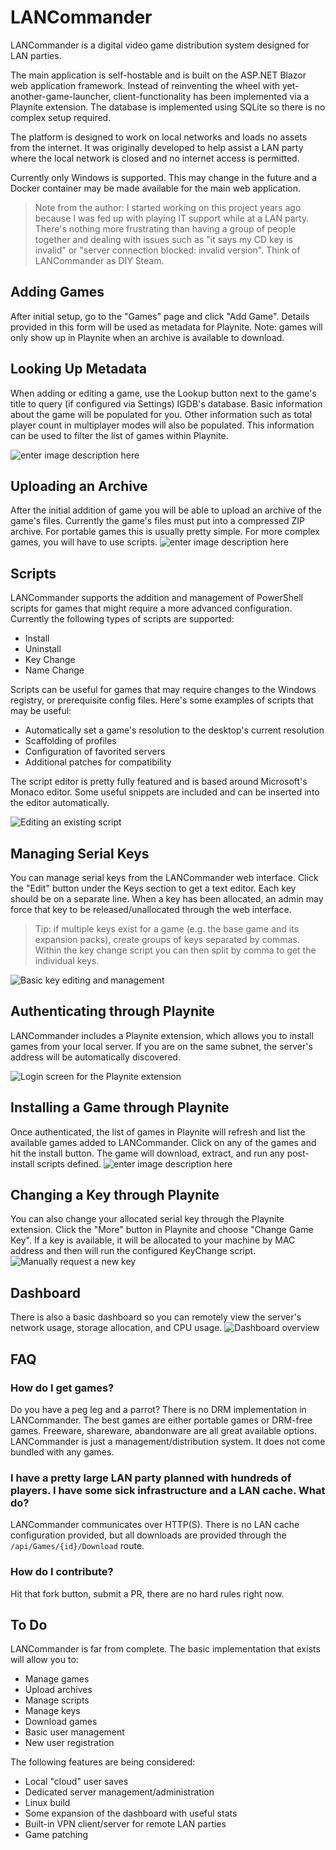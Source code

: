 
# LANCommander
LANCommander is a digital video game distribution system designed for LAN parties. 

The main application is self-hostable and is built on the ASP.NET Blazor web application framework. Instead of reinventing the wheel with yet-another-game-launcher, client-functionality has been implemented via a Playnite extension. The database is implemented using SQLite so there is no complex setup required.

The platform is designed to work on local networks and loads no assets from the internet. It was originally developed to help assist a LAN party where the local network is closed and no internet access is permitted.

Currently only Windows is supported. This may change in the future and a Docker container may be made available for the main web application.

> Note from the author: I started working on this project years ago because I was fed up with playing IT support while at a LAN party. There's nothing more frustrating than having a group of people together and dealing with issues such as "it says my CD key is invalid" or "server connection blocked: invalid version". Think of LANCommander as DIY Steam.

## Adding Games
After initial setup, go to the "Games" page and click "Add Game". Details provided in this form will be used as metadata for Playnite. Note: games will only show up in Playnite when an archive is available to download.

## Looking Up Metadata
When adding or editing a game, use the Lookup button next to the game's title to query (if configured via Settings) IGDB's database. Basic information about the game will be populated for you. Other information such as total player count in multiplayer modes will also be populated. This information can be used to filter the list of games within Playnite.

![enter image description here](Docs/AddGame.gif)

## Uploading an Archive
After the initial addition of game you will be able to upload an archive of the game's files. Currently the game's files must put into a compressed ZIP archive. For portable games this is usually pretty simple. For more complex games, you will have to use scripts.
![enter image description here](Docs/ArchiveUploading.gif)

## Scripts
LANCommander supports the addition and management of PowerShell scripts for games that might require a more advanced configuration. Currently the following types of scripts are supported:
 - Install
 - Uninstall
 - Key Change
 - Name Change

Scripts can be useful for games that may require changes to the Windows registry, or prerequisite config files. Here's some examples of scripts that may be useful:

 - Automatically set a game's resolution to the desktop's current resolution
 - Scaffolding of profiles
 - Configuration of favorited servers
 - Additional patches for compatibility

The script editor is pretty fully featured and is based around Microsoft's Monaco editor. Some useful snippets are included and can be inserted into the editor automatically.

![Editing an existing script](Docs/EditingScript.gif)

## Managing Serial Keys
 You can manage serial keys from the LANCommander web interface. Click the "Edit" button under the Keys section to get a text editor. Each key should be on a separate line. When a key has been allocated, an admin may force that key to be released/unallocated through the web interface.

> Tip: if multiple keys exist for a game (e.g. the base game and its
> expansion packs), create groups of keys separated by commas. Within
> the key change script you can then split by comma to get the
> individual keys.

![Basic key editing and management](Docs/KeyManagement.gif)
 
## Authenticating through Playnite
LANCommander includes a Playnite extension, which allows you to install games from your local server. If you are on the same subnet, the server's address will be automatically discovered.

![Login screen for the Playnite extension](Docs/PlayniteAuthentication.png)

## Installing a Game through Playnite
Once authenticated, the list of games in Playnite will refresh and list the available games added to LANCommander. Click on any of the games and hit the install button. The game will download, extract, and run any post-install scripts defined.
![enter image description here](Docs/InstallingGames.gif)

## Changing a Key through Playnite
You can also change your allocated serial key through the Playnite extension. Click the "More" button in Playnite and choose "Change Game Key". If a key is available, it will be allocated to your machine by MAC address and then will run the configured KeyChange script.
![Manually request a new key](Docs/ChangeKey.png)

## Dashboard
There is also a basic dashboard so you can remotely view the server's network usage, storage allocation, and CPU usage.
![Dashboard overview](Docs/Dashboard.gif)

## FAQ
### How do I get games?
Do you have a peg leg and a parrot? There is no DRM implementation in LANCommander. The best games are either portable games or DRM-free games. Freeware, shareware, abandonware are all great available options. LANCommander is just a management/distribution system. It does not come bundled with any games.

### I have a pretty large LAN party planned with hundreds of players. I have some sick infrastructure and a LAN cache. What do?
LANCommander communicates over HTTP(S). There is no LAN cache configuration provided, but all downloads are provided through the `/api/Games/{id}/Download` route.

### How do I contribute?
Hit that fork button, submit a PR, there are no hard rules right now.

## To Do
LANCommander is far from complete. The basic implementation that exists will allow you to:

 - Manage games
 - Upload archives
 - Manage scripts
 - Manage keys
 - Download games
 - Basic user management
 - New user registration

The following features are being considered:

 - Local "cloud" user saves
 - Dedicated server management/administration
 - Linux build
 - Some expansion of the dashboard with useful stats
 - Built-in VPN client/server for remote LAN parties
 - Game patching
